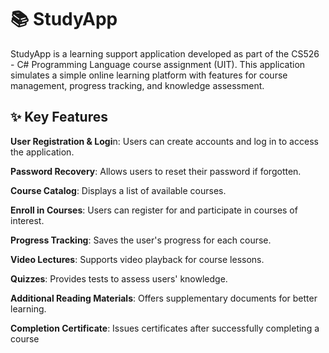 # 📚 StudyApp
StudyApp is a learning support application developed as part of the CS526 - C# Programming Language course assignment (UIT). This application simulates a simple online learning platform with features for course management, progress tracking, and knowledge assessment.

## ✨ Key Features
**User Registration & Logi**n: Users can create accounts and log in to access the application.

**Password Recovery**: Allows users to reset their password if forgotten.

**Course Catalog**: Displays a list of available courses.

**Enroll in Courses**: Users can register for and participate in courses of interest.

**Progress Tracking**: Saves the user's progress for each course.

**Video Lectures**: Supports video playback for course lessons.

**Quizzes**: Provides tests to assess users' knowledge.

**Additional Reading Materials**: Offers supplementary documents for better learning.

**Completion Certificate**: Issues certificates after successfully completing a course

